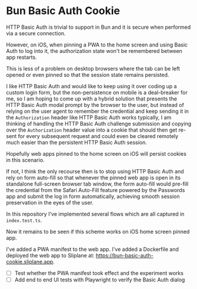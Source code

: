 # Bun Basic Auth Cookie

HTTP Basic Auth is trivial to support in Bun and it is secure when performed via
a secure connection.

However, on iOS, when pinning a PWA to the home screen and using Basic Auth to
log into it, the authorization state won't be remembered between app restarts.

This is less of a problem on desktop browsers where the tab can be left opened
or even pinned so that the session state remains persisted.

I like HTTP Basic Auth and would like to keep using it over coding up a custom
login form, but the non-persistence on mobile is a deal-breaker for me, so I am
hoping to come up with a hybrid solution that presents the HTTP Basic Auth modal
prompt by the browser to the user, but instead of relying on the user agent to
remember the credential and keep sending it in the `Authorization` header like
HTTP Basic Auth works typically, I am thinking of handling the HTTP Basic Auth
challenge submission and copying over the `Authorization` header value into a
cookie that should then get re-sent for every subsequent request and could even
be cleared remotely much easier than the persistent HTTP Basic Auth session.

Hopefully web apps pinned to the home screen on iOS will persist cookies in this
scenario.

If not, I think the only recourse then is to stop using HTTP Basic Auth and rely
on form auto-fill so that whenever the pinned web app is open in its standalone
full-screen browser tab window, the form auto-fill would pre-fill the credential
from the Safari Auto-Fill feature powered by the Passwords app and submit the
log in form automatically, achieving smooth session preservation in the eyes of
the user.

In this repository I've implemented several flows which are all captured in
`index.test.ts`.

Now it remains to be seen if this scheme works on iOS home screen pinned app.

I've added a PWA manifest to the web app.
I've added a Dockerfile and deployed the web app to Sliplane at:
https://bun-basic-auth-cookie.sliplane.app.

- [ ] Test whether the PWA manifest took effect and the experiment works
- [ ] Add end to end UI tests with Playwright to verify the Basic Auth dialog

